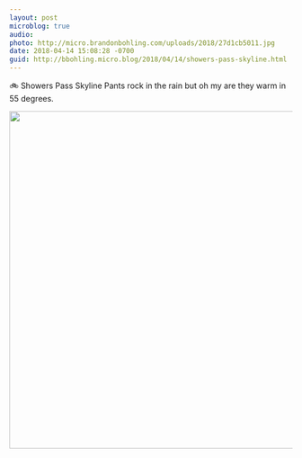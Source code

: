```yaml
---
layout: post
microblog: true
audio: 
photo: http://micro.brandonbohling.com/uploads/2018/27d1cb5011.jpg
date: 2018-04-14 15:08:28 -0700
guid: http://bbohling.micro.blog/2018/04/14/showers-pass-skyline.html
---
```

🚲 Showers Pass Skyline Pants rock in the rain but oh my are they warm in 55 degrees.

<img src="http://micro.brandonbohling.com/uploads/2018/27d1cb5011.jpg" width="600" height="600" />

